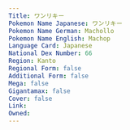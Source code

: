 ```yaml
---
﻿Title: ワンリキー
Pokemon Name Japanese: ワンリキー
Pokemon Name German: Machollo
Pokemon Name English: Machop
Language Card: Japanese
National Dex Number: 66
Region: Kanto
Regional Form: false
Additional Form: false
Mega: false
Gigantamax: false
Cover: false
Link: 
Owned: 
---
```

